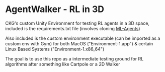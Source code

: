 # AgentWalker - RL in 3D
CKG's custom Unity Environment for testing RL agents in a 3D space, included is the requirements.txt file (involves cloning [ML-Agents](https://github.com/Unity-Technologies/ml-agents/tree/release_18_docs))

Also included is the custom environment executable (can be imported as a custom env with Gym) for both MacOS ("Environment-1.app") & certain Linux Based Systems ("Environment-1.x86_64")

The goal is to use this repo as a intermediate testing ground for RL algorithms after something like Cartpole or a 2D Walker


